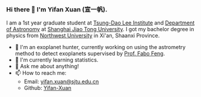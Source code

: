 ### Hi there 👋 I'm Yifan Xuan (宣一帆).

I am a 1st year graduate student at [Tsung-Dao Lee Institute](https://tdli.sjtu.edu.cn/EN/) and [Department of Astronomy](http://astro.sjtu.edu.cn/zh/) at [Shanghai Jiao Tong University](https://www.sjtu.edu.cn/). I got my bachelor degree in physics from [Northwest University](https://en.wikipedia.org/wiki/Northwest_University_(China)) in Xi'an, Shaanxi Province. 

+ 🔭 I'm an exoplanet hunter, currently working on using the astrometry method to detect exoplanets supervised by [Prof. Fabo Feng](https://web.tdli.sjtu.edu.cn/ffeng/).
+ 🌱 I'm currently learning statistics.
+ 💬 Ask me about anything!
+ 📫 How to reach me:
  + Email: yifan.xuan@sjtu.edu.cn 
  + Github: [Yifan-Xuan](https://github.com/Yifan-Xuan)
 

<!--
**Yifan-Xuan/Yifan-Xuan** is a ✨ _special_ ✨ repository because its `README.md` (this file) appears on your GitHub profile.

Here are some ideas to get you started:

- 🔭 I’m currently working on ...
- 🌱 I’m currently learning ...
- 👯 I’m looking to collaborate on ...
- 🤔 I’m looking for help with ...
- 💬 Ask me about ...
- 📫 How to reach me: ...
- 😄 Pronouns: ...
- ⚡ Fun fact: ...
-->

